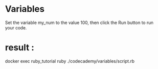 # Variables
Set the variable my_num to the value 100, then click the Run button to run your code.

# result : 
docker exec ruby_tutorial ruby ./codecademy/variables/script.rb